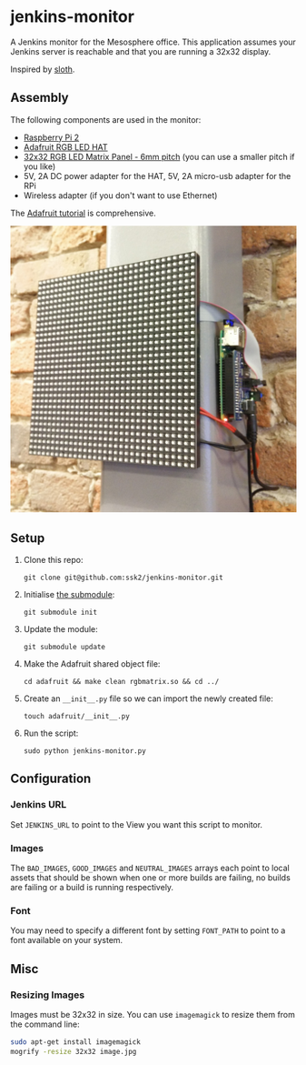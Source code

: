 # jenkins-monitor

A Jenkins monitor for the Mesosphere office. This application assumes your Jenkins server is reachable and that you are running a 32x32 display.

Inspired by [sloth](https://github.com/teabot/sloth).

## Assembly

The following components are used in the monitor:
+ [Raspberry Pi 2](https://www.adafruit.com/products/2358)
+ [Adafruit RGB LED HAT](https://www.adafruit.com/product/2345)
+ [32x32 RGB LED Matrix Panel - 6mm pitch](https://www.adafruit.com/products/1484) (you can use a smaller pitch if you like)
+ 5V, 2A DC power adapter for the HAT, 5V, 2A micro-usb adapter for the RPi
+ Wireless adapter (if you don't want to use Ethernet)

The [Adafruit tutorial](https://learn.adafruit.com/adafruit-rgb-matrix-plus-real-time-clock-hat-for-raspberry-pi/overview) is comprehensive.

![monitor](/img/wallmount.jpg)

## Setup

1. Clone this repo:
    ```
    git clone git@github.com:ssk2/jenkins-monitor.git
    ```
2. Initialise [the submodule](https://github.com/adafruit/rpi-rgb-led-matrix):
    ```
    git submodule init
    ```
3. Update the module:
    ```
    git submodule update
    ```
4. Make the Adafruit shared object file:
    ```
    cd adafruit && make clean rgbmatrix.so && cd ../
    ```
5. Create an `__init__.py` file so we can import the newly created file:
    ```
    touch adafruit/__init__.py
    ```
6. Run the script:
    ```
    sudo python jenkins-monitor.py
    ```

## Configuration

### Jenkins URL

Set `JENKINS_URL` to point to the View you want this script to monitor.

### Images

The `BAD_IMAGES`, `GOOD_IMAGES` and `NEUTRAL_IMAGES` arrays each point to local assets that should be shown when one or more builds are failing, no builds are failing or a build is running respectively.

### Font

You may need to specify a different font by setting `FONT_PATH` to point to a font available on your system.


## Misc

### Resizing Images

Images must be 32x32 in size. You can use `imagemagick` to resize them from the command line:
```sh
sudo apt-get install imagemagick
mogrify -resize 32x32 image.jpg
```
